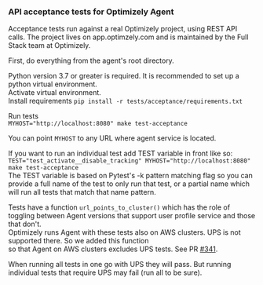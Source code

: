 ### API acceptance tests for Optimizely Agent

Acceptance tests run against a real Optimizely project, using REST API calls.
The project lives on app.optimzely.com and is maintained by the Full Stack team at Optimizely.

First, do everything from the agent's root directory. 

Python version 3.7 or greater is required.
It is recommended to set up a python virtual environment.     
Activate virtual environment.  
Install requirements `pip install -r tests/acceptance/requirements.txt` 


Run tests  
`MYHOST="http://localhost:8080" make test-acceptance`

You can point `MYHOST` to any URL where agent service is located.

If you want to run an individual test add TEST variable in front like so:
`TEST="test_activate__disable_tracking" MYHOST="http://localhost:8080" make test-acceptance`  
The TEST variable is based on Pytest's -k pattern matching flag so you can provide a full name of the test to only run that test, or a partial name which will run all tests that match that name pattern.

Tests have a function `url_points_to_cluster()` which has the role of toggling between Agent versions that support user profile service and those that don't.  
Optimizely runs Agent with these tests also on AWS clusters. UPS is not supported there. So we added this function  
so that Agent on AWS clusters excludes UPS tests. See PR [#341](https://github.com/optimizely/agent/pull/341).

When running all tests in one go with UPS they will pass. But running individual tests that require UPS may fail  (run all to be sure).

